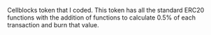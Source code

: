 Cellblocks token that I coded. This token has all the standard ERC20 functions with the addition of functions to calculate 0.5% of each transaction and burn that value.
